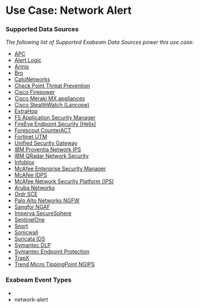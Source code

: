 Use Case: Network Alert
=======================

### Supported Data Sources

_The following list of Supported Exabeam Data Sources power this use case:_

* [APC](../DataSources/datasource_apc_apc.md)
* [Alert Logic](../DataSources/datasource_alert_logic_alert_logic.md)
* [Armis](../DataSources/datasource_armis_armis.md)
* [Bro](../DataSources/datasource_bro_bro.md)
* [CatoNetworks](../DataSources/datasource_catonetworks_catonetworks.md)
* [Check Point Threat Prevention](../DataSources/datasource_check_point_threat_prevention_check_point_threat_prevention.md)
* [Cisco Firepower](../DataSources/datasource_cisco_firepower_cisco_firepower.md)
* [Cisco Meraki MX appliances](../DataSources/datasource_cisco_meraki_mx_appliances_cisco_meraki_mx_appliances.md)
* [Cisco StealthWatch (Lancope)](../DataSources/datasource_cisco_stealthwatch_(lancope)_cisco_stealthwatch_(lancope).md)
* [ExtraHop](../DataSources/datasource_extrahop_extrahop.md)
* [F5 Application Security Manager](../DataSources/datasource_f5_application_security_manager_f5_application_security_manager.md)
* [FireEye Endpoint Security (Helix)](../DataSources/datasource_fireeye_endpoint_security_(helix)_fireeye_endpoint_security_(helix).md)
* [Forescout CounterACT](../DataSources/datasource_forescout_counteract_forescout_counteract.md)
* [Fortinet UTM](../DataSources/datasource_fortinet_utm_fortinet_utm.md)
* [Unified Security Gateway](../DataSources/datasource_huawei_unified_security_gateway.md)
* [IBM Proventia Network IPS](../DataSources/datasource_ibm_proventia_network_ips_ibm_proventia_network_ips.md)
* [IBM QRadar Network Security](../DataSources/datasource_ibm_qradar_network_security_ibm_qradar_network_security.md)
* [Infoblox](../DataSources/datasource_infoblox_infoblox.md)
* [McAfee Enterprise Security Manager](../DataSources/datasource_mcafee_enterprise_security_manager_mcafee_enterprise_security_manager.md)
* [McAfee IDPS](../DataSources/datasource_mcafee_idps_mcafee_idps.md)
* [McAfee Network Security Platform (IPS)](../DataSources/datasource_mcafee_network_security_platform_(ips)_mcafee_network_security_platform_(ips).md)
* [Aruba Networks](../DataSources/datasource_mobility_controller_aruba_networks.md)
* [Ordr SCE](../DataSources/datasource_ordr_sce_ordr_sce.md)
* [Palo Alto Networks NGFW](../DataSources/datasource_palo_alto_networks_ngfw_palo_alto_networks_ngfw.md)
* [Sangfor NGAF](../DataSources/datasource_sangfor_ngaf_sangfor_ngaf.md)
* [Imperva SecureSphere](../DataSources/datasource_securesphere_imperva_securesphere.md)
* [SentinelOne](../DataSources/datasource_sentinelone_sentinelone.md)
* [Snort](../DataSources/datasource_snort_snort.md)
* [Sonicwall](../DataSources/datasource_sonicwall_sonicwall.md)
* [Suricata IDS](../DataSources/datasource_suricata_ids_suricata_ids.md)
* [Symantec DLP](../DataSources/datasource_symantec_dlp_symantec_dlp.md)
* [Symantec Endpoint Protection](../DataSources/datasource_symantec_endpoint_protection_symantec_endpoint_protection.md)
* [TrapX](../DataSources/datasource_trapx_tsoc_trapx.md)
* [Trend Micro TippingPoint NGIPS](../DataSources/datasource_trend_micro_tippingpoint_ngips_trend_micro_tippingpoint_ngips.md)


### Exabeam Event Types

- 
- network-alert
